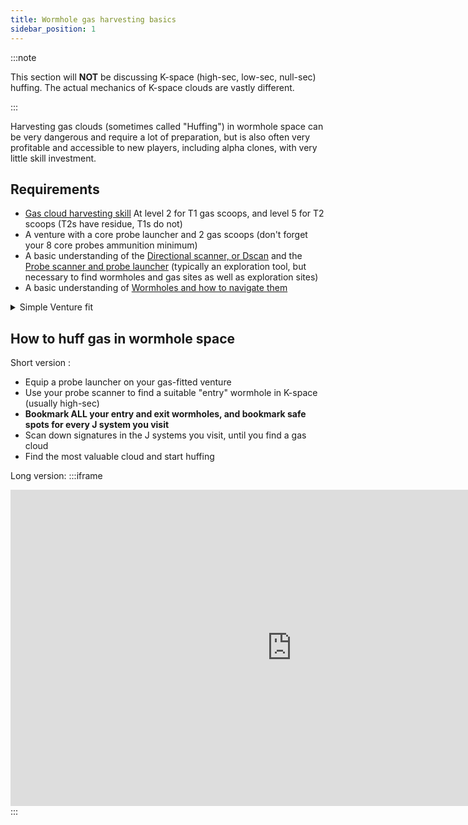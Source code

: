 ```yaml
---
title: Wormhole gas harvesting basics
sidebar_position: 1
---
```


:::note

This section will **NOT** be discussing K-space (high-sec, low-sec, null-sec) huffing. The actual mechanics of K-space clouds are vastly different.

:::

Harvesting gas clouds (sometimes called "Huffing") in wormhole space can be very dangerous and require a lot of preparation, but is also often very profitable and accessible to new players, including alpha clones, with very little skill investment.

## Requirements

- [Gas cloud harvesting skill](https://wiki.eveuniversity.org/Skills:Resource_Processing#Gas_Cloud_Harvesting) At level 2 for T1 gas scoops, and level 5 for T2 scoops (T2s have residue, T1s do not)
- A venture with a core probe launcher and 2 gas scoops (don't forget your 8 core probes ammunition minimum)
- A basic understanding of the [Directional scanner, or Dscan](https://youtu.be/56Yx7nDJlAM) and the [Probe scanner and probe launcher](https://youtu.be/VRNoyPMBcKU) (typically an exploration tool, but necessary to find wormholes and  gas sites as well as exploration sites)
- A basic understanding of [Wormholes and how to navigate them](https://youtu.be/KXchl0usz5M)

<details>

  <summary>Simple Venture fit</summary>

This is a cheap, simple T1 fit.
```
[Venture, Venture fit]

Type-D Restrained Inertial Stabilizers

5MN Y-T8 Compact Microwarpdrive
Survey Scanner I
[Empty Med slot]

Gas Cloud Scoop I
Gas Cloud Scoop I
Core Probe Launcher I, Core Scanner Probe I

Small Low Friction Nozzle Joints I
Small Low Friction Nozzle Joints I
Small Low Friction Nozzle Joints I
```

Notes :
- T1 gas scoops can be (and should be, for solo huffing) upgraded for T2 scoops
- Mid slots are very flexilbe. Favor speed and elusiveness over tank. If you get caught, you die, just warp out ASAP.
- You can use a `Warp Core Stabilizer` in the low slot instead, but a lot of WH ganking ships have +5 or +6 warp scrambling strength. Just get out of there before they can lock you, don't hope they can't scram you.

</details>

## How to huff gas in wormhole space

Short version :
- Equip a probe launcher on your gas-fitted venture
- Use your probe scanner to find a suitable "entry" wormhole in K-space (usually high-sec)
- **Bookmark ALL your entry and exit wormholes, and bookmark safe spots for every J system you visit**
- Scan down signatures in the J systems you visit, until you find a gas cloud
- Find the most valuable cloud and start huffing

Long version:
:::iframe
<iframe width="900" height="506" src="https://www.youtube.com/embed/4T10zNYlywc" frameborder="0" allowfullscreen></iframe>
:::


